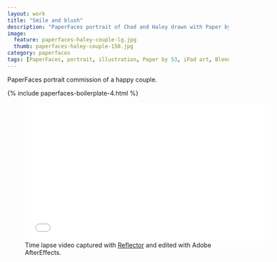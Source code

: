 ```yaml
---
layout: work
title: "Smile and blush"
description: "PaperFaces portrait of Chad and Haley drawn with Paper by 53 on an iPad."
image: 
  feature: paperfaces-haley-couple-lg.jpg
  thumb: paperfaces-haley-couple-150.jpg
category: paperfaces
tags: [PaperFaces, portrait, illustration, Paper by 53, iPad art, Blend]
---
```


PaperFaces portrait commission of a happy couple.

{% include paperfaces-boilerplate-4.html %}

<figure>
	<iframe width="560" height="315" src="//www.youtube.com/embed/SU3kYxJmWuQ" frameborder="0"> </iframe>
	<figcaption>Time lapse video captured with <a href="http://www.airsquirrels.com/reflector/" target="_blank">Reflector</a> and edited with Adobe AfterEffects.</figcaption>
</figure>
